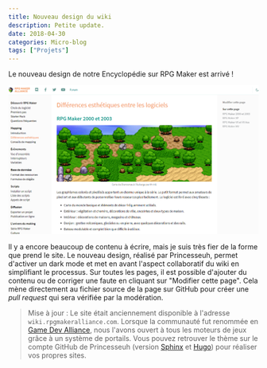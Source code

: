 ```yaml
---
title: Nouveau design du wiki
description: Petite update.
date: 2018-04-30
categories: Micro-blog
tags: ["Projets"]
---
```


Le nouveau design de notre Encyclopédie sur RPG Maker est arrivé !

![](1.png)

Il y a encore beaucoup de contenu à écrire, mais je suis très fier de la forme que prend le site. Le nouveau design, réalisé par Princesseuh, permet d'activer un dark mode et met en avant l'aspect collaboratif du wiki en simplifiant le processus. Sur toutes les pages, il est possible d'ajouter du contenu ou de corriger une faute en cliquant sur "Modifier cette page". Cela mène directement au fichier source de la page sur GitHub pour créer une *pull request* qui sera vérifiée par la modération.

> Mise à jour : Le site était anciennement disponible à l'adresse `wiki.rpgmakeralliance.com`. Lorsque la communauté fut renommée en [Game Dev Alliance](https://gamedevalliance.fr/), nous l'avons ouvert à tous les moteurs de jeux grâce à un système de portails. Vous pouvez retrouver le thème sur le compte GitHub de Princesseuh (version [Sphinx](https://github.com/Princesseuh/sphinx-royal-theme) et [Hugo](https://github.com/Princesseuh/hugo-royal-theme)) pour réaliser vos propres sites.
